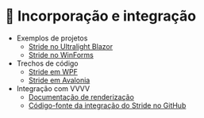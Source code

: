# 🔌 Incorporação e integração

- Exemplos de projetos
  - [Stride no Ultralight Blazor](https://github.com/lionfire/LionFire.Stride.Ultralight)
  - [Stride no WinForms](https://github.com/windperson/-StrideGameNet5WinFormsDemo)
- Trechos de código
  - [Stride em WPF](https://gist.github.com/EricEzaM/5797be1f4b28f15e9be53287a02d3d67)
  - [Stride em Avalonia](https://gist.github.com/westonsoftware/a3fa982397fe1817ece4a27d3cbc5a89)
- Integração com VVVV
  - [Documentação de renderização](https://thegraybook.vvvv.org/reference/libraries/graphics-3d.html)
  - [Código-fonte da integração do Stride no GitHub](https://github.com/vvvv/VL.StandardLibs)